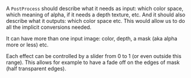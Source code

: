 A `PostProcess` should describe what it needs as input: which color space, which meaning of alpha, if it needs a depth texture, etc. And it should also describe what it outputs: which color space etc. This would allow us to do all the implicit conversions needed.

It can have more than one input image: color, depth, a mask (aka alpha more or less) etc.

Each effect can be controlled by a slider from 0 to 1 (or even outside this range). This allows for example to have a fade off on the edges of mask (half transparent edges).